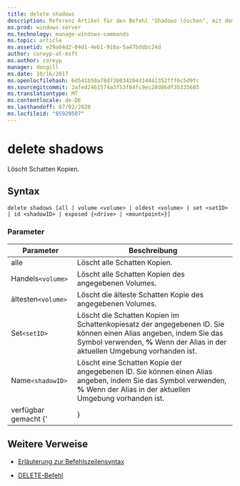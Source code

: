 ```yaml
---
title: delete shadows
description: Referenz Artikel für den Befehl "Shadows löschen", mit dem Schatten Kopien gelöscht werden.
ms.prod: windows-server
ms.technology: manage-windows-commands
ms.topic: article
ms.assetid: e29a84d2-04d1-4eb1-910a-5a47bddbc24d
author: coreyp-at-msft
ms.author: coreyp
manager: dongill
ms.date: 10/16/2017
ms.openlocfilehash: 6d541b50a78d738034204d14441352fff6c5d9fc
ms.sourcegitcommit: 2afed2461574a3f53f84fc9ec28d86df3b335685
ms.translationtype: MT
ms.contentlocale: de-DE
ms.lasthandoff: 07/02/2020
ms.locfileid: "85929507"
---
```

# <a name="delete-shadows"></a>delete shadows

Löscht Schatten Kopien.

## <a name="syntax"></a>Syntax

```
delete shadows [all | volume <volume> | oldest <volume> | set <setID> | id <shadowID> | exposed {<drive> | <mountpoint>}]
```

### <a name="parameters"></a>Parameter

| Parameter | Beschreibung |
| ---- | ---- |
| alle | Löscht alle Schatten Kopien. |
| Handels`<volume>` | Löscht alle Schatten Kopien des angegebenen Volumes. |
| ältesten`<volume>` | Löscht die älteste Schatten Kopie des angegebenen Volumes. |
| Set`<setID>` | Löscht die Schatten Kopien im Schattenkopiesatz der angegebenen ID. Sie können einen Alias angeben, indem Sie das Symbol verwenden, **%** Wenn der Alias in der aktuellen Umgebung vorhanden ist. |
| Name`<shadowID>` | Löscht eine Schatten Kopie der angegebenen ID. Sie können einen Alias angeben, indem Sie das Symbol verwenden, **%** Wenn der Alias in der aktuellen Umgebung vorhanden ist. |
| verfügbar gemacht {'<drive> | <mountpoint>} |

## <a name="additional-references"></a>Weitere Verweise

- [Erläuterung zur Befehlszeilensyntax](command-line-syntax-key.md)

- [DELETE-Befehl](delete.md)
